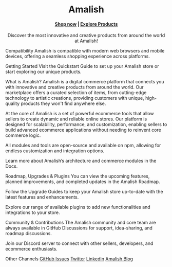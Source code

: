 <h1 align="center"> Amalish </h1> <h4 align="center"> <a href="/">Shop now</a> | <a href="/">Explore Products</a> </h4> <p align="center"> Discover the most innovative and creative products from around the world at Amalish! </p>
Compatibility
Amalish is compatible with modern web browsers and mobile devices, offering a seamless shopping experience across platforms.

Getting Started
Visit the Quickstart Guide to set up your Amalish store or start exploring our unique products.

What is Amalish?
Amalish is a digital commerce platform that connects you with innovative and creative products from around the world. Our marketplace offers a curated selection of items, from cutting-edge technology to artistic creations, providing customers with unique, high-quality products they won't find anywhere else.

At the core of Amalish is a set of powerful ecommerce tools that allow sellers to create dynamic and reliable online stores. Our platform is designed for scalability, performance, and customization, enabling sellers to build advanced ecommerce applications without needing to reinvent core commerce logic.

All modules and tools are open-source and available on npm, allowing for endless customization and integration options.

Learn more about Amalish’s architecture and commerce modules in the Docs.

Roadmap, Upgrades & Plugins
You can view the upcoming features, planned improvements, and completed updates in the Amalish Roadmap.

Follow the Upgrade Guides to keep your Amalish store up-to-date with the latest features and enhancements.

Explore our range of available plugins to add new functionalities and integrations to your store.

Community & Contributions
The Amalish community and core team are always available in GitHub Discussions for support, idea-sharing, and roadmap discussions.

Join our Discord server to connect with other sellers, developers, and ecommerce enthusiasts.

Other Channels
<a href="">GitHub Issues</a>
<a href="">Twitter</a>
<a href="">LinkedIn</a>
<a href="">Amalish Blog</a>
